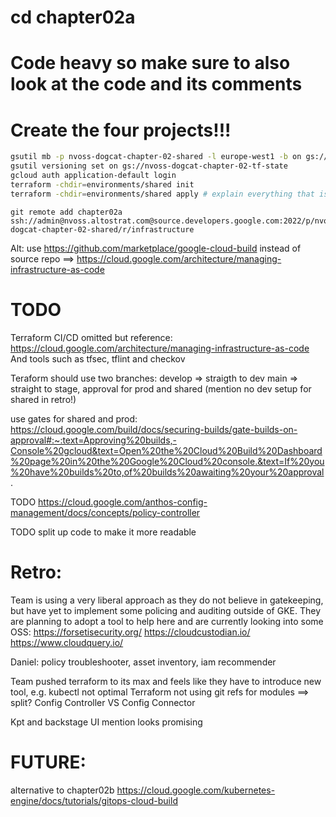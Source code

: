 # cd chapter02a

# Code heavy so make sure to also look at the code and its comments

# Create the four projects!!!

```bash
gsutil mb -p nvoss-dogcat-chapter-02-shared -l europe-west1 -b on gs://nvoss-dogcat-chapter-02-tf-state
gsutil versioning set on gs://nvoss-dogcat-chapter-02-tf-state
gcloud auth application-default login
terraform -chdir=environments/shared init 
terraform -chdir=environments/shared apply # explain everything that is created!
```

```
git remote add chapter02a ssh://admin@nvoss.altostrat.com@source.developers.google.com:2022/p/nvoss-dogcat-chapter-02-shared/r/infrastructure
```

Alt: use https://github.com/marketplace/google-cloud-build instead of source repo
==> https://cloud.google.com/architecture/managing-infrastructure-as-code

# TODO

Terraform CI/CD omitted but reference: https://cloud.google.com/architecture/managing-infrastructure-as-code
And tools such as tfsec, tflint and checkov 

Teraform should use two branches:
develop => straigth to dev
main => straight to stage, approval for prod and shared (mention no dev setup for shared in retro!)

use gates for shared and prod: https://cloud.google.com/build/docs/securing-builds/gate-builds-on-approval#:~:text=Approving%20builds,-Console%20gcloud&text=Open%20the%20Cloud%20Build%20Dashboard%20page%20in%20the%20Google%20Cloud%20console.&text=If%20you%20have%20builds%20to,of%20builds%20awaiting%20your%20approval.


TODO https://cloud.google.com/anthos-config-management/docs/concepts/policy-controller

TODO split up code to make it more readable

# Retro:

Team is using a very liberal approach as they do not believe in gatekeeping, but have yet to implement some policing and auditing outside of GKE.
They are planning to adopt a tool to help here and are currently looking into some OSS:
https://forsetisecurity.org/
https://cloudcustodian.io/
https://www.cloudquery.io/

Daniel: policy troubleshooter, asset inventory, iam recommender

Team pushed terraform to its max and feels like they have to introduce new tool, e.g. kubectl not optimal
Terraform not using git refs for modules ==> split?
Config Controller VS Config Connector

Kpt and backstage UI mention looks promising

# FUTURE:

 alternative to chapter02b https://cloud.google.com/kubernetes-engine/docs/tutorials/gitops-cloud-build
